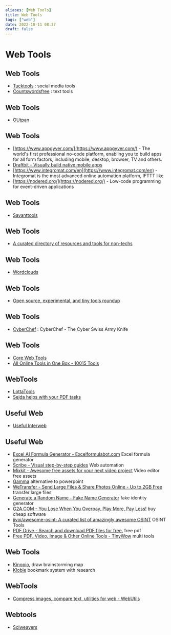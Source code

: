 ```yaml
---
aliases: [Web Tools]
title: Web Tools
tags: ["web"]
date: 2022-10-11 08:37
draft: false
---
```


# Web Tools

## Web Tools

- [Tucktools](https://www.tucktools.com/) : social media tools
- [Countswordsfree](https://countwordsfree.com/) : text tools

## Web Tools

- [OUtpan](https://www.outpan.com/)

## Web Tools

- [https://www.appgyver.com/](https://www.appgyver.com/) \- The world's first professional no-code platform, enabling you to build apps for all form factors, including mobile, desktop, browser, TV and others.
- [Draftbit - Visually build native mobile apps](https://draftbit.com/)
- [https://www.integromat.com/en](https://www.integromat.com/en) \- Integromat is the most advanced online automation platform, IFTTT like
- [https://nodered.org/](https://nodered.org/) \- Low-code programming for event-driven applications

## Web Tools

- [Savanttools](http://savanttools.com/)

## Web Tools

- [A curated directory of resources and tools for non-techs](https://www.nocode.tech/)

## Web Tools

- [Wordclouds](https://www.wordclouds.com/)

## Web Tools

- [Open source, experimental, and tiny tools roundup](https://tinytools.directory/)

## Web Tools

- [CyberChef](https://gchq.github.io/CyberChef/) : CyberChef - The Cyber Swiss Army Knife

## Web Tools

- [Core Web Tools](https://www.corewebtools.com/)
- [All Online Tools in One Box - 10015 Tools](https://10015.io/)

## WebTools

- [LottaTools](https://lottatools.com/)
- [Sejda helps with your PDF tasks](https://www.sejda.com/)

## Useful Web

- [Useful Interweb](https://usefulinterweb.com/)

## Useful Web

- [Excel AI Formula Generator - Excelformulabot.com](https://excelformulabot.com/) Excel formula generator
- [Scribe - Visual step-by-step guides](https://scribehow.com/) Web automation
- [Mixkit - Awesome free assets for your next video project](https://mixkit.co/) Video editor free assets
- [Gamma](https://gamma.app/) alternative to powerpoint
- [WeTransfer - Send Large Files & Share Photos Online - Up to 2GB Free](https://wetransfer.com/) transfer large files
- [Generate a Random Name - Fake Name Generator](https://www.fakenamegenerator.com/) fake identity generator
- [G2A.COM - You Lose When You Overpay. Play More, Pay Less!](https://www.g2a.com/) buy cheap software
- [jivoi/awesome-osint: A curated list of amazingly awesome OSINT](https://github.com/jivoi/awesome-osint#-Table-of-Contents) OSINT Tools
- [PDF Drive - Search and download PDF files for free.](https://www.pdfdrive.com/) free pdf
- [Free PDF, Video, Image & Other Online Tools - TinyWow](https://tinywow.com/) multi tools

## Web Tools

- [Kinopio](https://kinopio.club/), draw brainstorming map
- [Klobie](https://klobie.com) bookmark system with research

## WebTools

- [Compress images, compare text, utilities for web - WebUtils](https://www.webutils.app/)


## Webtools

- [Sciweavers](http://www.sciweavers.org/)